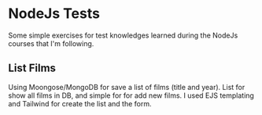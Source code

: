 # NodeJs Tests

Some simple exercises for test knowledges learned during the NodeJs courses that I'm following.

## List Films

Using Moongose/MongoDB for save a list of films (title and year). List for show all films in DB, and simple for for add new films.
I used EJS templating and Tailwind for create the list and the form.
